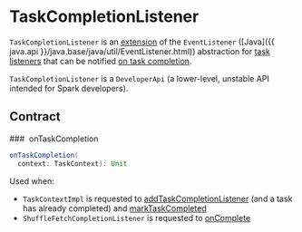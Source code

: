 # TaskCompletionListener

`TaskCompletionListener` is an [extension](#contract) of the `EventListener` ([Java]({{ java.api }}/java.base/java/util/EventListener.html)) abstraction for [task listeners](#implementations) that can be notified [on task completion](#onTaskCompletion).

`TaskCompletionListener` is a `DeveloperApi` (a lower-level, unstable API intended for Spark developers).

## Contract

### <span id="onTaskCompletion"> onTaskCompletion

```scala
onTaskCompletion(
  context: TaskContext): Unit
```

Used when:

* `TaskContextImpl` is requested to [addTaskCompletionListener](scheduler/TaskContextImpl.md#addTaskCompletionListener) (and a task has already completed) and [markTaskCompleted](scheduler/TaskContextImpl.md#markTaskCompleted)
* `ShuffleFetchCompletionListener` is requested to [onComplete](storage/ShuffleFetchCompletionListener.md#onComplete)
